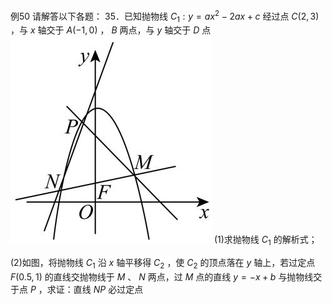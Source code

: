 例50 请解答以下各题： 35．已知抛物线 $C _ { 1 } : y = a x ^ { 2 } - 2 a x + c$ 经过点 $C ( 2 , 3 )$ ，与 $x$ 轴交于 $A ( - 1 , 0 )$ ， $B$ 两点，与 $y$ 轴交于 $D$ 点
![](<../../qs_image_DB/专题3-1_二次函数中的10类定值、定点问题（解析版）/fcedc2320871a130c52de09e7e2b2b8a436448e892912c5b659ba4409498520e.jpg>)
(1)求抛物线 $C _ { 1 }$ 的解析式；

(2)如图，将抛物线 $C _ { 1 }$ 沿 $x$ 轴平移得 $C _ { 2 }$ ，使 $C _ { 2 }$ 的顶点落在 $y$ 轴上，若过定点 $F ( 0 . 5 , 1 )$ 的直线交抛物线于 $M$ 、 $N$ 两点，过 $M$ 点的直线 $y = - x + b$ 与抛物线交于点 $P$ ，求证：直线 $N P$ 必过定点
